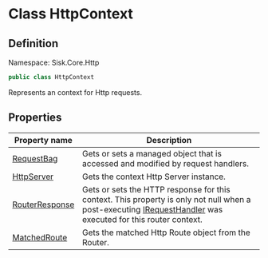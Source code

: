# Class HttpContext

## Definition
Namespace: Sisk.Core.Http

```csharp
public class HttpContext
```

Represents an context for Http requests.

## Properties

| Property name | Description |
| --- | --- |
| [RequestBag](/spec/Sisk/Core/Http/HttpContext/RequestBag) | Gets or sets a managed object that is accessed and modified by request handlers. | 
| [HttpServer](/spec/Sisk/Core/Http/HttpContext/HttpServer) | Gets the context Http Server instance. | 
| [RouterResponse](/spec/Sisk/Core/Http/HttpContext/RouterResponse) | Gets or sets the HTTP response for this context. This property is only not null when a post-executing [IRequestHandler](/spec/Sisk/Core/Routing/Handlers/IRequestHandler) was executed for this router context. | 
| [MatchedRoute](/spec/Sisk/Core/Http/HttpContext/MatchedRoute) | Gets the matched Http Route object from the Router. | 

